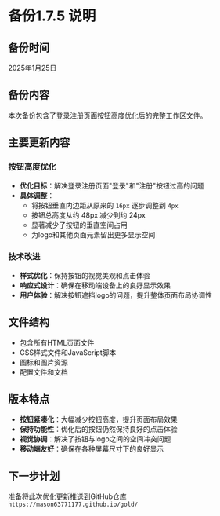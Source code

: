 # 备份1.7.5 说明

## 备份时间
2025年1月25日

## 备份内容
本次备份包含了登录注册页面按钮高度优化后的完整工作区文件。

## 主要更新内容

### 按钮高度优化
- **优化目标**：解决登录注册页面"登录"和"注册"按钮过高的问题
- **具体调整**：
  - 将按钮垂直内边距从原来的 `16px` 逐步调整到 `4px`
  - 按钮总高度从约 48px 减少到约 24px
  - 显著减少了按钮的垂直空间占用
  - 为logo和其他页面元素留出更多显示空间

### 技术改进
- **样式优化**：保持按钮的视觉美观和点击体验
- **响应式设计**：确保在移动端设备上的良好显示效果
- **用户体验**：解决按钮遮挡logo的问题，提升整体页面布局协调性

## 文件结构
- 包含所有HTML页面文件
- CSS样式文件和JavaScript脚本
- 图标和图片资源
- 配置文件和文档

## 版本特点
- **按钮紧凑化**：大幅减少按钮高度，提升页面布局效果
- **保持功能性**：优化后的按钮仍然保持良好的点击体验
- **视觉协调**：解决了按钮与logo之间的空间冲突问题
- **移动端友好**：确保在各种屏幕尺寸下的良好显示

## 下一步计划
准备将此次优化更新推送到GitHub仓库 `https://mason63771177.github.io/gold/`